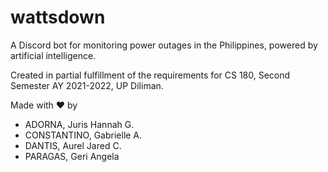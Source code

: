 wattsdown
=====

A Discord bot for monitoring power outages in the Philippines, powered by artificial intelligence.

Created in partial fulfillment of the requirements for CS 180, Second Semester AY 2021-2022, UP Diliman.

Made with ❤️ by
- ADORNA, Juris Hannah G.
- CONSTANTINO, Gabrielle A.
- DANTIS, Aurel Jared C.
- PARAGAS, Geri Angela
